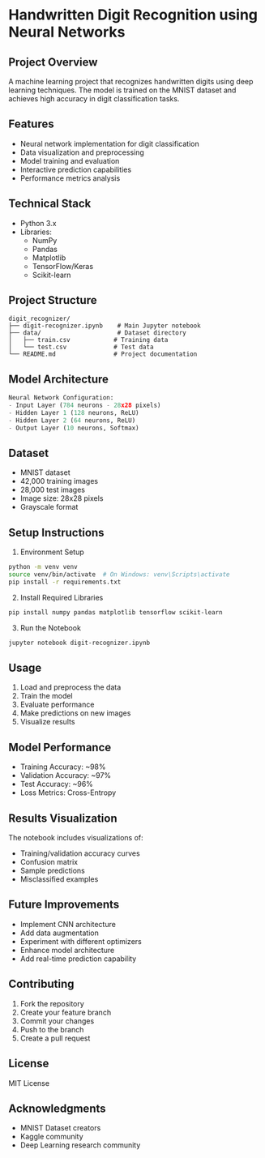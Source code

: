 # Handwritten Digit Recognition using Neural Networks

## Project Overview

A machine learning project that recognizes handwritten digits using deep learning techniques. The model is trained on the MNIST dataset and achieves high accuracy in digit classification tasks.

## Features

- Neural network implementation for digit classification
- Data visualization and preprocessing
- Model training and evaluation
- Interactive prediction capabilities
- Performance metrics analysis

## Technical Stack

- Python 3.x
- Libraries:
  - NumPy
  - Pandas
  - Matplotlib
  - TensorFlow/Keras
  - Scikit-learn

## Project Structure

```
digit_recognizer/
├── digit-recognizer.ipynb    # Main Jupyter notebook
├── data/                     # Dataset directory
│   ├── train.csv            # Training data
│   └── test.csv             # Test data
└── README.md                # Project documentation
```

## Model Architecture

```python
Neural Network Configuration:
- Input Layer (784 neurons - 28x28 pixels)
- Hidden Layer 1 (128 neurons, ReLU)
- Hidden Layer 2 (64 neurons, ReLU)
- Output Layer (10 neurons, Softmax)
```

## Dataset

- MNIST dataset
- 42,000 training images
- 28,000 test images
- Image size: 28x28 pixels
- Grayscale format

## Setup Instructions

1. Environment Setup

```bash
python -m venv venv
source venv/bin/activate  # On Windows: venv\Scripts\activate
pip install -r requirements.txt
```

2. Install Required Libraries

```bash
pip install numpy pandas matplotlib tensorflow scikit-learn
```

3. Run the Notebook

```bash
jupyter notebook digit-recognizer.ipynb
```

## Usage

1. Load and preprocess the data
2. Train the model
3. Evaluate performance
4. Make predictions on new images
5. Visualize results

## Model Performance

- Training Accuracy: ~98%
- Validation Accuracy: ~97%
- Test Accuracy: ~96%
- Loss Metrics: Cross-Entropy

## Results Visualization

The notebook includes visualizations of:

- Training/validation accuracy curves
- Confusion matrix
- Sample predictions
- Misclassified examples

## Future Improvements

- Implement CNN architecture
- Add data augmentation
- Experiment with different optimizers
- Enhance model architecture
- Add real-time prediction capability

## Contributing

1. Fork the repository
2. Create your feature branch
3. Commit your changes
4. Push to the branch
5. Create a pull request

## License

MIT License

## Acknowledgments

- MNIST Dataset creators
- Kaggle community
- Deep Learning research community
